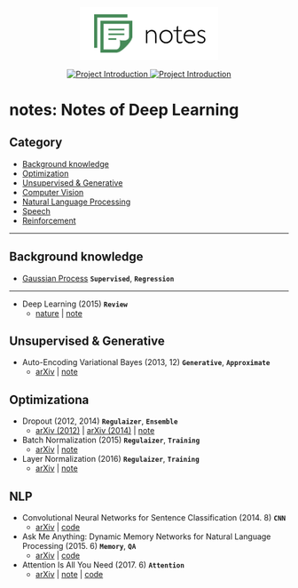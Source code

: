
<p align="center">
  <img src="images/logo.png" width=250>
</p>

<p align="center">

  <a href="https://github.com/hb-research/notes">
    <img src="https://img.shields.io/badge/DeepLearning-Notes-brightgreen.svg" alt="Project Introduction">
  </a>
  
  <a href="https://github.com/hb-research/notes">
    <img src="https://img.shields.io/badge/Summary-Code-brightgreen.svg" alt="Project Introduction">
  </a>

</p>

# notes: Notes of Deep Learning

## Category 

- [Background knowledge](#background-knowledge)
- [Optimization](#optimization)
- [Unsupervised & Generative](#unsupervised-&-generative)
- [Computer Vision](#computer-vision)
- [Natural Language Processing](#natural-language-processing)
- [Speech](#speech)
- [Reinforcement](reinforcement)

---

## Background knowledge

- [Gaussian Process](notes/gausian_process.md) ****`Supervised`****, ****`Regression`****

---

- Deep Learning (2015) ****`Review`****
	- [nature](http://www.cs.toronto.edu/~hinton/absps/NatureDeepReview.pdf) | [note](notes/deep_learning.md)

## Unsupervised & Generative

- Auto-Encoding Variational Bayes (2013, 12) ****`Generative`****, ****`Approximate`****
	 - [arXiv](https://arxiv.org/abs/1312.6114) | [note](notes/vae.md)


## Optimizationa

- Dropout (2012, 2014) ****`Regulaizer`****, ****`Ensemble`****
	- [arXiv (2012)](https://arxiv.org/abs/1207.0580) | [arXiv (2014)](https://www.cs.toronto.edu/~hinton/absps/JMLRdropout.pdf) | [note](notes/dropout.md)
- Batch Normalization (2015) ****`Regulaizer`****, ****`Training`****
	- [arXiv](https://arxiv.org/abs/1502.03167) | [note](notes/batch_normalization.md)
- Layer Normalization (2016) ****`Regulaizer`****, ****`Training`****
	- [arXiv](https://arxiv.org/abs/1607.06450) | [note](notes/layer_normalization.md)


## NLP

- Convolutional Neural Networks for Sentence Classification (2014. 8) ****`CNN`****
	- [arXiv](https://arxiv.org/abs/1408.5882) | [code](https://github.com/DongjunLee/text-cnn-tensorflow) 
- Ask Me Anything: Dynamic Memory Networks for Natural Language Processing (2015. 6) ****`Memory`****, ****`QA`****
	- [arXiv](https://arxiv.org/abs/1506.07285) | [code](https://github.com/DongjunLee/dmn-tensorflow) 
- Attention Is All You Need (2017. 6) ****`Attention`****
	- [arXiv](https://arxiv.org/abs/1706.03762) | [note](notes/transformer.md) | [code](https://github.com/DongjunLee/transformer-tensorflow)  

